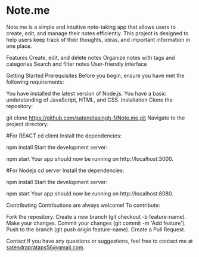 # Note.me

Note.me is a simple and intuitive note-taking app that allows users to create, edit, and manage their notes efficiently. This project is designed to help users keep track of their thoughts, ideas, and important information in one place.

Features
Create, edit, and delete notes
Organize notes with tags and categories
Search and filter notes
User-friendly interface

Getting Started
Prerequisites
Before you begin, ensure you have met the following requirements:

You have installed the latest version of Node.js.
You have a basic understanding of JavaScript, HTML, and CSS.
Installation
Clone the repository:

git clone https://github.com/satendrasingh-1/Note.me.git
Navigate to the project directory:

#For REACT
cd client
Install the dependencies:

npm install
Start the development server:

npm start 
Your app should now be running on http://localhost:3000.

#For Nodejs
cd server
Install the dependencies:

npm install
Start the development server:

npm start 
Your app should now be running on http://localhost:8080.

Contributing
Contributions are always welcome! To contribute:

Fork the repository.
Create a new branch (git checkout -b feature-name).
Make your changes.
Commit your changes (git commit -m 'Add feature').
Push to the branch (git push origin feature-name).
Create a Pull Request.

Contact
If you have any questions or suggestions, feel free to contact me at satendraprataps56@gmail.com.

